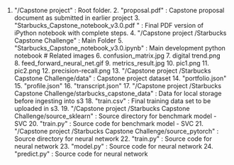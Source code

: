 1. "/Capstone project"  : Root folder.
	2. "proposal.pdf"  : Capstone proposal document as submitted in earlier project
	3. "Starbucks_Capstone_notebook_v3.0.pdf " : Final PDF version of iPython notebook with complete steps.
	4. "/Capstone project /Starbucks Capstone Challenge" : Main Folder
		5. "Starbucks_Capstone_notebook_v3.0.ipynb" : Main development python notebook
		# Related images
		6. confusion_matrix.jpg
		7. digital trend.png
		8. feed_forward_neural_net.gif
		9. metrics_result.jpg
		10. pic1.png
		11. pic2.png
		12. precision-recall.png
	13. "/Capstone project /Starbucks Capstone Challenge/data" :  Capstone project dataset
		14. "portfolio.json"
		15. "profile.json"
		16. "transcript.json"
	17. "/Capstone project /Starbucks Capstone Challenge/starbucks_capstone_data" : Data for local storage before ingesting into s3
		18. "train.csv" : Final training data set to be uploaded in s3.
	19. "/Capstone project /Starbucks Capstone Challenge/source_sklearn" : Source directory for benchmark model - SVC
		20. "train.py" : Source code for benchmark model - SVC
	21. "/Capstone project /Starbucks Capstone Challenge/source_pytorch" : Source directory for neural network
		22. "train.py" : Source code for neural network
		23. "model.py" : Source code for neural network
		24. "predict.py" : Source code for neural network
	